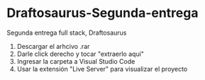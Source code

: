# Draftosaurus-Segunda-entrega
Segunda entrega full stack, Draftosaurus

1. Descargar el arhcivo .rar
2. Darle click derecho y tocar "extraerlo aqui"
3. Ingresar la carpeta a Visual Studio Code
4. Usar la extensión "Live Server" para visualizar el proyecto
